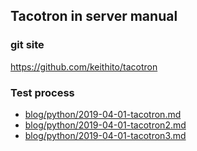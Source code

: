 ## Tacotron in server manual 
### git site 
https://github.com/keithito/tacotron

### Test process 

* [blog/python/2019-04-01-tacotron.md](https://github.com/srshin/blog/blob/master/python/2019-04-01-tacotron.md)
* [blog/python/2019-04-01-tacotron2.md](https://github.com/srshin/blog/blob/master/python/2019-04-01-tacotron2.md)
* [blog/python/2019-04-01-tacotron3.md](https://github.com/srshin/blog/blob/master/python/2019-04-01-tacotron3-diagram.md)
